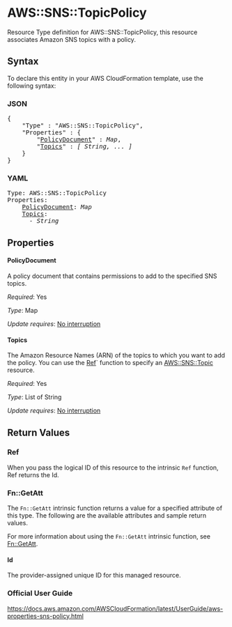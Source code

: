 # AWS::SNS::TopicPolicy

Resource Type definition for AWS::SNS::TopicPolicy, this resource associates Amazon SNS topics with a policy.

## Syntax

To declare this entity in your AWS CloudFormation template, use the following syntax:

### JSON

<pre>
{
    "Type" : "AWS::SNS::TopicPolicy",
    "Properties" : {
        "<a href="#policydocument" title="PolicyDocument">PolicyDocument</a>" : <i>Map</i>,
        "<a href="#topics" title="Topics">Topics</a>" : <i>[ String, ... ]</i>
    }
}
</pre>

### YAML

<pre>
Type: AWS::SNS::TopicPolicy
Properties:
    <a href="#policydocument" title="PolicyDocument">PolicyDocument</a>: <i>Map</i>
    <a href="#topics" title="Topics">Topics</a>: <i>
      - String</i>
</pre>

## Properties

#### PolicyDocument

A policy document that contains permissions to add to the specified SNS topics.

_Required_: Yes

_Type_: Map

_Update requires_: [No interruption](https://docs.aws.amazon.com/AWSCloudFormation/latest/UserGuide/using-cfn-updating-stacks-update-behaviors.html#update-no-interrupt)

#### Topics

The Amazon Resource Names (ARN) of the topics to which you want to add the policy. You can use the [Ref](https://docs.aws.amazon.com/AWSCloudFormation/latest/UserGuide/intrinsic-function-reference-ref.html)` function to specify an [AWS::SNS::Topic](https://docs.aws.amazon.com/AWSCloudFormation/latest/UserGuide/aws-properties-sns-topic.html) resource.

_Required_: Yes

_Type_: List of String

_Update requires_: [No interruption](https://docs.aws.amazon.com/AWSCloudFormation/latest/UserGuide/using-cfn-updating-stacks-update-behaviors.html#update-no-interrupt)

## Return Values

### Ref

When you pass the logical ID of this resource to the intrinsic `Ref` function, Ref returns the Id.

### Fn::GetAtt

The `Fn::GetAtt` intrinsic function returns a value for a specified attribute of this type. The following are the available attributes and sample return values.

For more information about using the `Fn::GetAtt` intrinsic function, see [Fn::GetAtt](https://docs.aws.amazon.com/AWSCloudFormation/latest/UserGuide/intrinsic-function-reference-getatt.html).

#### Id

The provider-assigned unique ID for this managed resource.


### Official User Guide
https://docs.aws.amazon.com/AWSCloudFormation/latest/UserGuide/aws-properties-sns-policy.html
